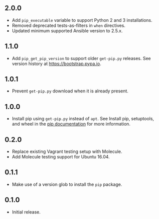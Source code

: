 ## 2.0.0

- Add `pip_executable` variable to support Python 2 and 3 installations.
- Removed deprecated tests-as-filters in `when` directives.
- Updated minimum supported Ansible version to 2.5.x.

## 1.1.0

- Add `pip_get_pip_version` to support older `get-pip.py` releases. See version history at https://bootstrap.pypa.io.

## 1.0.1

- Prevent `get-pip.py` download when it is already present.

## 1.0.0

- Install pip using `get-pip.py` instead of `apt`. See Install pip, setuptools, and wheel in the [pip documentation](https://packaging.python.org/installing/#install-pip-setuptools-and-wheel) for more information.

## 0.2.0

- Replace existing Vagrant testing setup with Molecule.
- Add Molecule testing support for Ubuntu 16.04.

## 0.1.1

- Make use of a version glob to install the `pip` package.

## 0.1.0

- Initial release.

